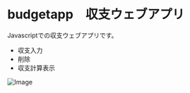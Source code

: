 # budgetapp　収支ウェブアプリ
Javascriptでの収支ウェブアプリです。
* 収支入力
* 削除
* 収支計算表示

![Image](https://uppic.cc/d/FZFElBEUS-YGx8_gqfqlA)

